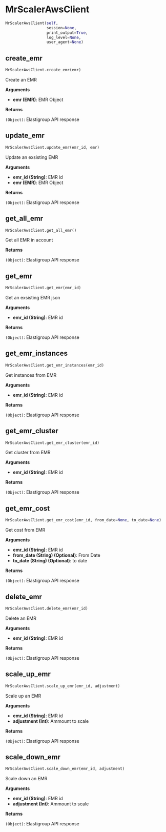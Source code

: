<h1 id="spotinst_sdk2.clients.mrscaler.MrScalerAwsClient">MrScalerAwsClient</h1>

```python
MrScalerAwsClient(self,
                  session=None,
                  print_output=True,
                  log_level=None,
                  user_agent=None)
```

<h2 id="spotinst_sdk2.clients.mrscaler.MrScalerAwsClient.create_emr">create_emr</h2>

```python
MrScalerAwsClient.create_emr(emr)
```

Create an EMR

__Arguments__

- __emr (EMR)__: EMR Object

__Returns__

`(Object)`: Elastigroup API response

<h2 id="spotinst_sdk2.clients.mrscaler.MrScalerAwsClient.update_emr">update_emr</h2>

```python
MrScalerAwsClient.update_emr(emr_id, emr)
```

Update an exsisting EMR

__Arguments__

- __emr_id (String)__: EMR id
- __emr (EMR)__: EMR Object

__Returns__

`(Object)`: Elastigroup API response

<h2 id="spotinst_sdk2.clients.mrscaler.MrScalerAwsClient.get_all_emr">get_all_emr</h2>

```python
MrScalerAwsClient.get_all_emr()
```

Get all EMR in account

__Returns__

`(Object)`: Elastigroup API response

<h2 id="spotinst_sdk2.clients.mrscaler.MrScalerAwsClient.get_emr">get_emr</h2>

```python
MrScalerAwsClient.get_emr(emr_id)
```

Get an exsisting EMR json

__Arguments__

- __emr_id (String)__: EMR id

__Returns__

`(Object)`: Elastigroup API response

<h2 id="spotinst_sdk2.clients.mrscaler.MrScalerAwsClient.get_emr_instances">get_emr_instances</h2>

```python
MrScalerAwsClient.get_emr_instances(emr_id)
```

Get instances from EMR

__Arguments__

- __emr_id (String)__: EMR id

__Returns__

`(Object)`: Elastigroup API response

<h2 id="spotinst_sdk2.clients.mrscaler.MrScalerAwsClient.get_emr_cluster">get_emr_cluster</h2>

```python
MrScalerAwsClient.get_emr_cluster(emr_id)
```

Get cluster from EMR

__Arguments__

- __emr_id (String)__: EMR id

__Returns__

`(Object)`: Elastigroup API response

<h2 id="spotinst_sdk2.clients.mrscaler.MrScalerAwsClient.get_emr_cost">get_emr_cost</h2>

```python
MrScalerAwsClient.get_emr_cost(emr_id, from_date=None, to_date=None)
```

Get cost from EMR

__Arguments__

- __emr_id (String)__: EMR id
- __from_date (String) (Optional)__: From Date
- __to_date (String) (Optional)__: to date

__Returns__

`(Object)`: Elastigroup API response

<h2 id="spotinst_sdk2.clients.mrscaler.MrScalerAwsClient.delete_emr">delete_emr</h2>

```python
MrScalerAwsClient.delete_emr(emr_id)
```

Delete an EMR

__Arguments__

- __emr_id (String)__: EMR id

__Returns__

`(Object)`: Elastigroup API response

<h2 id="spotinst_sdk2.clients.mrscaler.MrScalerAwsClient.scale_up_emr">scale_up_emr</h2>

```python
MrScalerAwsClient.scale_up_emr(emr_id, adjustment)
```

Scale up an EMR

__Arguments__

- __emr_id (String)__: EMR id
- __adjustment (Int)__: Ammount to scale

__Returns__

`(Object)`: Elastigroup API response

<h2 id="spotinst_sdk2.clients.mrscaler.MrScalerAwsClient.scale_down_emr">scale_down_emr</h2>

```python
MrScalerAwsClient.scale_down_emr(emr_id, adjustment)
```

Scale down an EMR

__Arguments__

- __emr_id (String)__: EMR id
- __adjustment (Int)__: Ammount to scale

__Returns__

`(Object)`: Elastigroup API response

